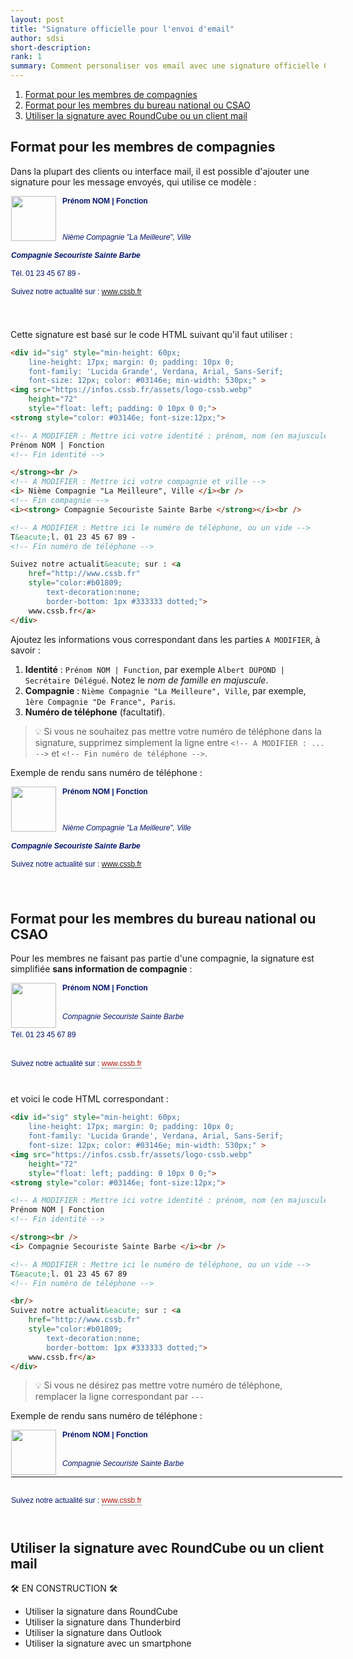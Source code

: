 ```yaml
---
layout: post
title: "Signature officielle pour l'envoi d'email"
author: sdsi
short-description: 
rank: 1
summary: Comment personaliser vos email avec une signature officielle CSSB
---
```


1. [Format pour les membres de compagnies](#format-pour-les-membres-de-compagnies)
2. [Format pour les membres du bureau national ou CSAO](#format-pour-les-membres-du-bureau-national-ou-csao)
3. [Utiliser la signature avec RoundCube ou un client mail](#utiliser-la-signature-avec-roundcube-ou-un-client-mail)

## Format pour les membres de compagnies

Dans la plupart des clients ou interface mail, il est possible d'ajouter une signature pour les message envoyés, qui utilise ce modèle :

<div style="min-height: 60px; 
	line-height: 17px; margin: 0; padding: 0px 0px 25px 1px; 
	font-family: 'Lucida Grande', Verdana, Arial, Sans-Serif; 
	font-size: 12px; color: #03146e; min-width: 530px;" >
<img src="https://infos.cssb.fr/assets/logo-cssb.webp" 
    height="72" 
    style="float: left; padding: 0 10px 0 0;">
<strong style="color: #03146e; font-size:12px;">

<!-- A MODIFIER : Mettre ici votre identité : prénom, nom (en majuscule) et votre fonction -->
Prénom NOM | Fonction
<!-- Fin identité -->

</strong><br />
<!-- A MODIFIER : Mettre ici votre compagnie et ville -->
<i> Nième Compagnie "La Meilleure", Ville </i><br />
<!-- Fin compagnie -->
<i><strong> Compagnie Secouriste Sainte Barbe </strong></i><br />

<!-- A MODIFIER : Mettre ici le numéro de téléphone, ou un vide -->
T&eacute;l. 01 23 45 67 89 -
<!-- Fin numéro de téléphone -->

Suivez notre actualit&eacute; sur : <a 
    href="http://www.cssb.fr" 
    style="color:#b01809; 
        text-decoration:none; 
        border-bottom: 1px #333333 dotted;">
    www.cssb.fr</a>
</div>


Cette signature est basé sur le code HTML suivant qu'il faut utiliser :


```html
<div id="sig" style="min-height: 60px; 
	line-height: 17px; margin: 0; padding: 10px 0; 
	font-family: 'Lucida Grande', Verdana, Arial, Sans-Serif; 
	font-size: 12px; color: #03146e; min-width: 530px;" >
<img src="https://infos.cssb.fr/assets/logo-cssb.webp" 
    height="72" 
    style="float: left; padding: 0 10px 0 0;">
<strong style="color: #03146e; font-size:12px;">

<!-- A MODIFIER : Mettre ici votre identité : prénom, nom (en majuscule) et votre fonction -->
Prénom NOM | Fonction
<!-- Fin identité -->

</strong><br />
<!-- A MODIFIER : Mettre ici votre compagnie et ville -->
<i> Nième Compagnie "La Meilleure", Ville </i><br />
<!-- Fin compagnie -->
<i><strong> Compagnie Secouriste Sainte Barbe </strong></i><br />

<!-- A MODIFIER : Mettre ici le numéro de téléphone, ou un vide -->
T&eacute;l. 01 23 45 67 89 -
<!-- Fin numéro de téléphone -->

Suivez notre actualit&eacute; sur : <a 
    href="http://www.cssb.fr" 
    style="color:#b01809; 
        text-decoration:none; 
        border-bottom: 1px #333333 dotted;">
    www.cssb.fr</a>
</div>
```

Ajoutez les informations vous correspondant dans les parties `A MODIFIER`, à savoir :

1. **Identité** : `Prénom NOM | Function`, par exemple `Albert DUPOND | Secrétaire Délégué`. Notez le _nom de famille en majuscule_.
2. **Compagnie** : `Nième Compagnie "La Meilleure", Ville`, par exemple, `1ère Compagnie "De France", Paris`.
3. **Numéro de téléphone** (facultatif). 

> :bulb: Si vous ne souhaitez pas mettre votre numéro de téléphone dans la signature, supprimez simplement la ligne entre `<!-- A MODIFIER : ... -->` et `<!-- Fin numéro de téléphone -->`.

Exemple de rendu sans numéro de téléphone :

<div style="min-height: 60px; 
	line-height: 17px; margin: 0; padding: 0px 0px 25px 1px; 
	font-family: 'Lucida Grande', Verdana, Arial, Sans-Serif; 
	font-size: 12px; color: #03146e; min-width: 530px;" >
<img src="https://infos.cssb.fr/assets/logo-cssb.webp" 
    height="72" 
    style="float: left; padding: 0 10px 0 0;">
<strong style="color: #03146e; font-size:12px;">

<!-- A MODIFIER : Mettre ici votre identité : prénom, nom (en majuscule) et votre fonction -->
Prénom NOM | Fonction
<!-- Fin identité -->

</strong><br />
<!-- A MODIFIER : Mettre ici votre compagnie et ville -->
<i> Nième Compagnie "La Meilleure", Ville </i><br />
<!-- Fin compagnie -->
<i><strong> Compagnie Secouriste Sainte Barbe </strong></i><br />

<!-- A MODIFIER : Mettre ici le numéro de téléphone, ou un vide -->
<!-- Fin numéro de téléphone -->

Suivez notre actualit&eacute; sur : <a 
    href="http://www.cssb.fr" 
    style="color:#b01809; 
        text-decoration:none; 
        border-bottom: 1px #333333 dotted;">
    www.cssb.fr</a>
</div>

## Format pour les membres du bureau national ou CSAO

Pour les membres ne faisant pas partie d'une compagnie, la signature est simplifiée **sans information de compagnie** :

<div id="sig" style="min-height: 60px; 
	line-height: 17px; margin: 0; padding: 0px 0px 25px 1px;; 
	font-family: 'Lucida Grande', Verdana, Arial, Sans-Serif; 
	font-size: 12px; color: #03146e; min-width: 530px;" >
<img src="https://infos.cssb.fr/assets/logo-cssb.webp" 
    height="72" 
    style="float: left; padding: 0 10px 0 0;">
<strong style="color: #03146e; font-size:12px;">

<!-- A MODIFIER : Mettre ici votre identité : prénom, nom (en majuscule) et votre fonction -->
Prénom NOM | Fonction
<!-- Fin identité -->

</strong><br />
<i> Compagnie Secouriste Sainte Barbe </i><br />

<!-- A MODIFIER : Mettre ici le numéro de téléphone, ou un vide -->
T&eacute;l. 01 23 45 67 89 
<!-- Fin numéro de téléphone -->

<br/>
Suivez notre actualit&eacute; sur : <a 
    href="http://www.cssb.fr" 
    style="color:#b01809; 
        text-decoration:none; 
        border-bottom: 1px #333333 dotted;">
    www.cssb.fr</a>
</div>

et voici le code HTML correspondant :

```html
<div id="sig" style="min-height: 60px; 
	line-height: 17px; margin: 0; padding: 10px 0; 
	font-family: 'Lucida Grande', Verdana, Arial, Sans-Serif; 
	font-size: 12px; color: #03146e; min-width: 530px;" >
<img src="https://infos.cssb.fr/assets/logo-cssb.webp" 
    height="72" 
    style="float: left; padding: 0 10px 0 0;">
<strong style="color: #03146e; font-size:12px;">

<!-- A MODIFIER : Mettre ici votre identité : prénom, nom (en majuscule) et votre fonction -->
Prénom NOM | Fonction
<!-- Fin identité -->

</strong><br />
<i> Compagnie Secouriste Sainte Barbe </i><br />

<!-- A MODIFIER : Mettre ici le numéro de téléphone, ou un vide -->
T&eacute;l. 01 23 45 67 89 
<!-- Fin numéro de téléphone -->

<br/>
Suivez notre actualit&eacute; sur : <a 
    href="http://www.cssb.fr" 
    style="color:#b01809; 
        text-decoration:none; 
        border-bottom: 1px #333333 dotted;">
    www.cssb.fr</a>
</div>
```
> :bulb: Si vous ne désirez pas mettre votre numéro de téléphone, remplacer la ligne correspondant par `---` 

Exemple de rendu sans numéro de téléphone :

<div id="sig" style="min-height: 60px; 
	line-height: 17px; margin: 0; padding: 0px 0px 25px 1px;
	font-family: 'Lucida Grande', Verdana, Arial, Sans-Serif; 
	font-size: 12px; color: #03146e; min-width: 530px;" >
<img src="https://infos.cssb.fr/assets/logo-cssb.webp" 
    height="72" 
    style="float: left; padding: 0 10px 0 0;">
<strong style="color: #03146e; font-size:12px;">

<!-- A MODIFIER : Mettre ici votre identité : prénom, nom (en majuscule) et votre fonction -->
Prénom NOM | Fonction
<!-- Fin identité -->

</strong><br />
<i> Compagnie Secouriste Sainte Barbe </i><br />

<!-- A MODIFIER : Mettre ici le numéro de téléphone, ou un vide -->
---
<!-- Fin numéro de téléphone -->
<br/>
Suivez notre actualit&eacute; sur : <a 
    href="http://www.cssb.fr" 
    style="color:#b01809; 
        text-decoration:none; 
        border-bottom: 1px #333333 dotted;">
    www.cssb.fr</a>
</div>

## Utiliser la signature avec RoundCube ou un client mail

:hammer_and_wrench: EN CONSTRUCTION :hammer_and_wrench:

- Utiliser la signature dans RoundCube
- Utiliser la signature dans Thunderbird
- Utiliser la signature dans Outlook
- Utiliser la signature avec un smartphone 